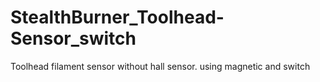 # StealthBurner_Toolhead-Sensor_switch
Toolhead filament sensor without hall sensor. using magnetic and switch
